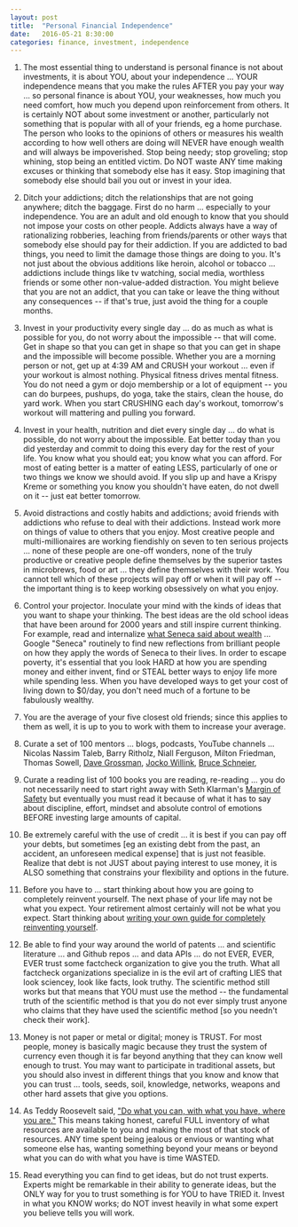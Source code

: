 ```yaml
---
layout: post
title:  "Personal Financial Independence"
date:   2016-05-21 8:30:00
categories: finance, investment, independence
---
```


1) The most essential thing to understand is personal finance is not about investments, it is about YOU, about your independence ... YOUR independence means that you make the rules AFTER you pay your way ... so personal finance is about YOU, your weaknesses, how much you need comfort, how much you depend upon reinforcement from others. It is certainly NOT about some investment or another, particularly not something that is popular with all of your friends, eg a home purchase.  The person who looks to the opinions of others or measures his wealth according to how well others are doing will NEVER have enough wealth and will always be impoverished. Stop being needy; stop groveling; stop whining, stop being an entitled victim. Do NOT waste ANY time making excuses or thinking that somebody else has it easy. Stop imagining that somebody else should bail you out or invest in your idea.

2) Ditch your addictions; ditch the relationships that are not going anywhere; ditch the baggage. First do no harm ... especially to your independence. You are an adult and old enough to know that you should not impose your costs on other people. Addicts always have a way of rationalizing robberies, leaching from friends/parents or other ways that somebody else should pay for their addiction.  If you are addicted to bad things, you need to limit the damage those things are doing to you.  It's not just about the obvious additions like heroin, alcohol or tobacco ... addictions include things like tv watching, social media, worthless friends or some other non-value-added distraction. You might believe that you are not an addict, that you can take or leave the thing without any consequences -- if that's true, just avoid the thing for a couple months.

3) Invest in your productivity every single day ... do as much as what is possible for you, do not worry about the impossible -- that will come. Get in shape so that you can get in shape so that you can get in shape and the impossible will become possible.  Whether you are a morning person or not, get up at 4:39 AM and CRUSH your workout ... even if your workout is almost nothing. Physical fitness drives mental fitness. You do not need a gym or dojo membership or a lot of equipment -- you can do burpees, pushups, do yoga, take the stairs, clean the house, do yard work. When you start CRUSHING each day's workout, tomorrow's workout will mattering and pulling you forward.

4) Invest in your health, nutrition and diet every single day ... do what is possible, do not worry about the impossible.  Eat better today than you did yesterday and commit to doing this every day for the rest of your life. You know what you should eat; you know what you can afford. For most of eating better is a matter of eating LESS, particularly of one or two things we know we should avoid. If you slip up and have a Krispy Kreme or something you know you shouldn't have eaten, do not dwell on it -- just eat better tomorrow.

5) Avoid distractions and costly habits and addictions; avoid friends with addictions who refuse to deal with their addictions. Instead work more on things of value to others that you enjoy. Most creative people and multi-millionaires are working fiendishly on seven to ten serious projects ... none of these people are one-off wonders, none of the truly productive or creative people define themselves by the superior tastes in microbrews, food or art ... they define themselves with their work. You cannot tell which of these projects will pay off or when it will pay off -- the important thing is to keep working obsessively on what you enjoy.

6) Control your projector. Inoculate your mind with the kinds of ideas that you want to shape your thinking. The best ideas are the old school ideas that have been around for 2000 years and still inspire current thinking. For example, read and internalize [what Seneca said about wealth](https://25iq.com/2015/05/28/a-dozen-things-ive-learned-from-seneca-the-younger-about-venture-capital-startups-business-and-life/) ... Google "Seneca" routinely to find new reflections from brilliant people on how they apply the words of Seneca to their lives.  In order to escape poverty, it's essential that you look HARD at how you are spending money and either invent, find or STEAL better ways to enjoy life more while spending less. When you have developed ways to get your cost of living down to $0/day, you don't need much of a fortune to be fabulously wealthy.

7) You are the average of your five closest old friends; since this applies to them as well, it is up to you to work with them to increase your average.

8) Curate a set of 100 mentors ... blogs, podcasts, YouTube channels ... Nicolas Nassim Taleb, Barry Ritholz, Niall Ferguson, Milton Friedman, Thomas Sowell, [Dave Grossman](https://www.youtube.com/watch?v=8RDCtMEHFLM), [Jocko Willink](https://www.youtube.com/channel/UCkqcY4CAuBFNFho6JgygCnA), [Bruce Schneier](https://www.schneier.com/),

9) Curate a reading list of 100 books you are reading, re-reading ... you do not necessarily need to start right away with Seth Klarman's [Margin of Safety](https://files.leopolds.com/books/Margin.of.Safety.1st.Edition.1991.Klarman.pdf) but eventually you must read it because of what it has to say about discipline, effort, mindset and absolute control of emotions BEFORE investing large amounts of capital.

10) Be extremely careful with the use of credit ... it is best if you can pay off your debts, but sometimes [eg an existing debt from the past, an accident, an unforeseen medical expense] that is just not feasible.  Realize that debt is not JUST about paying interest to use money, it is ALSO something that constrains your flexibility and options in the future.

11) Before you have to ... start thinking about how you are going to completely reinvent yourself.  The next phase of your life may not be what you expect. Your retirement almost certainly will not be what you expect.  Start thinking about [writing your own guide for completely reinventing yourself](http://www.jamesaltucher.com/2015/10/reinventing-yourself/).

12) Be able to find your way around the world of patents ... and scientific literature ... and Github repos ... and data APIs ...  do not EVER, EVER, EVER trust some factcheck organization to give you the truth.  What all factcheck organizations specialize in is the evil art of crafting LIES that look sciencey, look like facts, look truthy. The scientific method still works but that means that YOU must use the method -- the fundamental truth of the scientific method is that you do not ever simply trust anyone who claims that they have used the scientific method [so you needn't check their work].

13) Money is not paper or metal or digital; money is TRUST. For most people, money is basically magic because they trust the system of currency even though it is far beyond anything that they can know well enough to trust. You may want to participate in traditional assets, but you should also invest in different things that you know and know that you can trust ... tools, seeds, soil, knowledge, networks, weapons and other hard assets that give you options.

14) As Teddy Roosevelt said, ["Do what you can, with what you have, where you are."](http://www.brainyquote.com/quotes/quotes/t/theodorero100965.html) This means taking honest, careful FULL inventory of what resources are available to you and making the most of that stock of resources. ANY time spent being jealous or envious or wanting what someone else has, wanting something beyond your means or beyond what you can do with what you have is time WASTED.

15) Read everything you can find to get ideas, but do not trust experts. Experts might be remarkable in their ability to generate ideas, but the ONLY way for you to trust something is for YOU to have TRIED it. Invest in what you KNOW works; do NOT invest heavily in what some expert you believe tells you will work.
